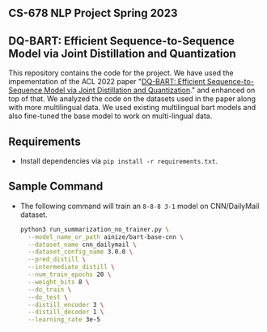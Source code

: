 ## CS-678 NLP Project Spring 2023

## DQ-BART:  Efficient Sequence-to-Sequence Model via Joint Distillation and Quantization

This repository contains the code for the project. We have used the impementation of the ACL 2022 paper "[DQ-BART: Efficient Sequence-to-Sequence Model via Joint Distillation and Quantization](https://arxiv.org/pdf/2203.11239.pdf)." and enhanced on top of that. We analyzed the code on the datasets used in the paper along with more multilingual data. We used existing multilingual bart models and also fine-tuned the base model to work on multi-lingual data. 

## Requirements
- Install dependencies via `pip install -r requirements.txt`. 

## Sample Command
- The following command will train an `8-8-8 3-1` model on CNN/DailyMail dataset. 
    ```bash
    python3 run_summarization_no_trainer.py \
      --model_name_or_path ainize/bart-base-cnn \
      --dataset_name cnn_dailymail \
      --dataset_config_name 3.0.0 \
      --pred_distill \
      --intermediate_distill \
      --num_train_epochs 20 \
      --weight_bits 8 \
      --do_train \
      --do_test \
      --distill_encoder 3 \
      --distill_decoder 1 \
      --learning_rate 3e-5 
    ```
